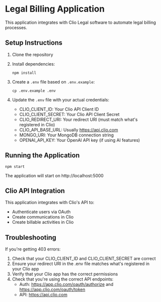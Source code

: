 # Legal Billing Application

This application integrates with Clio Legal software to automate legal billing processes.

## Setup Instructions

1. Clone the repository
2. Install dependencies:
   ```
   npm install
   ```

3. Create a `.env` file based on `.env.example`:
   ```
   cp .env.example .env
   ```

4. Update the `.env` file with your actual credentials:
   - CLIO_CLIENT_ID: Your Clio API Client ID
   - CLIO_CLIENT_SECRET: Your Clio API Client Secret
   - CLIO_REDIRECT_URI: Your redirect URI (must match what's registered in Clio)
   - CLIO_API_BASE_URL: Usually https://api.clio.com
   - MONGO_URI: Your MongoDB connection string
   - OPENAI_API_KEY: Your OpenAI API key (if using AI features)

## Running the Application

```
npm start
```

The application will start on http://localhost:5000

## Clio API Integration

This application integrates with Clio's API to:
- Authenticate users via OAuth
- Create communications in Clio
- Create billable activities in Clio

## Troubleshooting

If you're getting 403 errors:

1. Check that your CLIO_CLIENT_ID and CLIO_CLIENT_SECRET are correct
2. Ensure your redirect URI in the .env file matches what's registered in your Clio app
3. Verify that your Clio app has the correct permissions
4. Check that you're using the correct API endpoints:
   - Auth: https://app.clio.com/oauth/authorize and https://app.clio.com/oauth/token
   - API: https://api.clio.com
